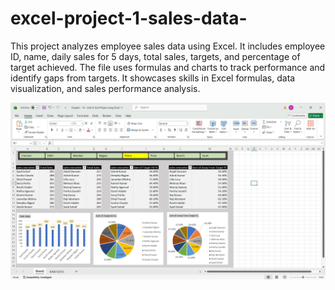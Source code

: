 # excel-project-1-sales-data-
This project analyzes employee sales data using Excel. It includes employee ID, name, daily sales for 5 days, total sales, targets, and percentage of target achieved. The file uses formulas and charts to track performance and identify gaps from targets. It showcases skills in Excel formulas, data visualization, and sales performance analysis.

![Dashboard Screenshot](dashboard.png)

